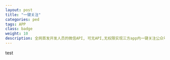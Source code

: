 ```yaml
---
layout: post
title: "一键关注"
categories: ped
tags: APP
class: badge
weight: 10
description: 全网首发开发人员的微信API, 可无API,无权限实现三方app内一键关注公众号.一键加好友.
---
```


test

